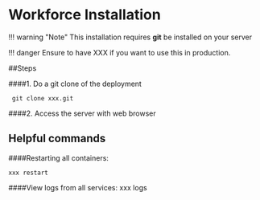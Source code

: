 # Workforce Installation

!!! warning "Note"
    This installation requires **git** be installed on your server

!!! danger
    Ensure to have XXX if you want to use this in production.
        
    
##Steps

####1. Do a git clone of the deployment 

     git clone xxx.git
    
####2. Access the server with web browser
      
  
## Helpful commands

####Restarting all containers:

    xxx restart
    
####View logs from all services:
    xxx logs
